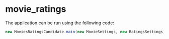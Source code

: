# movie_ratings

The application can be run using the following code:

``` scala
new MoviesRatingsCandidate.main(new MovieSettings, new RatingsSettings)
```
